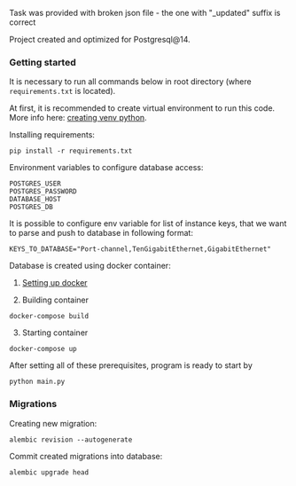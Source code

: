 Task was provided with broken json file - the one with "_updated" suffix is correct

Project created and optimized for Postgresql@14.

### Getting started

It is necessary to run all commands below in root directory (where `requirements.txt` is located).

At first, it is recommended to create virtual environment to run this code. More info here: [creating venv python](https://docs.python.org/3/library/venv.html).

Installing requirements:

```
pip install -r requirements.txt
```

Environment variables to configure database access:
```
POSTGRES_USER
POSTGRES_PASSWORD
DATABASE_HOST
POSTGRES_DB
```
It is possible to configure env variable for list of instance keys, that we want to parse and push to database in following format:
```
KEYS_TO_DATABASE="Port-channel,TenGigabitEthernet,GigabitEthernet"
```

Database is created using docker container: 

1. [Setting up docker](https://docs.docker.com/desktop/)

2. Building container

```
docker-compose build
``` 
3. Starting container

```
docker-compose up
```

After setting all of these prerequisites, program is ready to start by

```
python main.py
```


### Migrations
Creating new migration:
```
alembic revision --autogenerate
```

Commit created migrations into database:
```
alembic upgrade head
```